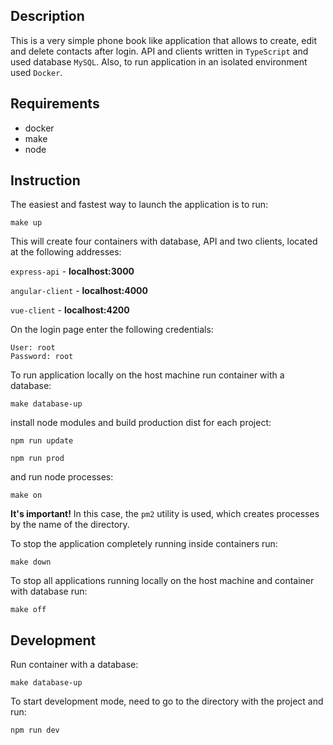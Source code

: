 ## Description

This is a very simple phone book like application that allows to create, edit and delete contacts after login. API and clients written in `TypeScript` and used database `MySQL`. Also, to run application in an isolated environment used `Docker`.

## Requirements

- docker
- make
- node

## Instruction

The easiest and fastest way to launch the application is to run:

```
make up
```

This will create four containers with database, API and two clients, located at the following addresses:

`express-api` - **localhost:3000**

`angular-client` - **localhost:4000**

`vue-client` - **localhost:4200**

On the login page enter the following credentials:

```
User: root
Password: root
```

To run application locally on the host machine run container with a database:

```
make database-up
```

install node modules and build production dist for each project:

```
npm run update

npm run prod
```

and run node processes:

```
make on
```

**It's important!** In this case, the `pm2` utility is used, which creates processes by the name of the directory.

To stop the application completely running inside containers run:

```
make down
```

To stop all applications running locally on the host machine and container with database run:

```
make off
```

## Development

Run container with a database:

```
make database-up
```

To start development mode, need to go to the directory with the project and run:

```
npm run dev
```